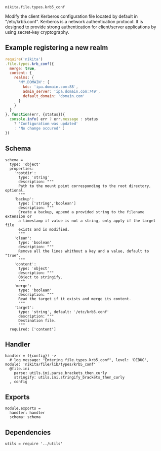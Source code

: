 
`nikita.file.types.krb5_conf`

Modify the client Kerberos configuration file located by default in
"/etc/krb5.conf". Kerberos is a network authentication protocol. It is designed
to provide strong authentication for client/server applications by using
secret-key cryptography.

## Example registering a new realm

```js
require('nikita')
.file.types.krb_conf({
  merge: true,
  content: {
    realms: {
      'MY.DOMAIN': {
        kdc: 'ipa.domain.com:88',
        admin_server: 'ipa.domain.com:749',
        default_domain: 'domain.com'
      }
    }
  }
}, function(err, {status}){
  console.info( err ? err.message : status
    ? 'Configuration was updated'
    : 'No change occured' )
})
```

## Schema

    schema =
      type: 'object'
      properties:
        'rootdir':
          type: 'string'
          description: """
          Path to the mount point corresponding to the root directory, optional.
          """
        'backup':
          type: ['string','boolean']
          description: """
          Create a backup, append a provided string to the filename extension or
          a timestamp if value is not a string, only apply if the target file
          exists and is modified.
          """
        'clean':
          type: 'boolean'
          description: """
          Remove all the lines whithout a key and a value, default to "true".
          """
        'content':
          type: 'object'
          description: """
          Object to stringify.
          """
        'merge':
          type: 'boolean'
          description: """
          Read the target if it exists and merge its content.
          """
        'target':
          type: 'string', default: '/etc/krb5.conf'
          description: """
          Destination file.
          """
      required: ['content']

## Handler

    handler = ({config}) ->
      # log message: "Entering file.types.krb5_conf", level: 'DEBUG', module: 'nikita/file/lib/types/krb5_conf'
      @file.ini
        parse: utils.ini.parse_brackets_then_curly
        stringify: utils.ini.stringify_brackets_then_curly
      , config

## Exports

    module.exports =
      handler: handler
      schema: schema

## Dependencies

    utils = require '../utils'
